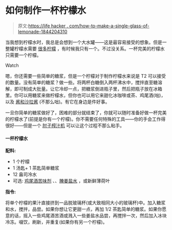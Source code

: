 # 如何制作一杯柠檬水

> 原文:[https://life hacker . com/how-to-make-a-single-glass-of-lemonade-1844204310](https://lifehacker.com/how-to-make-a-single-glass-of-lemonade-1844204310)

当我想到柠檬水时，我总是会想到一个大水罐——这是最容易接受的想象。但是一整罐柠檬水需要 [很多柠檬](https://lifehacker.com/always-buy-lemons-1841789414) ，有时候我只有一个。不过没关系。一杯完美的柠檬水只需要一个柠檬。

Watch

嗯，你还需要一些简单的糖浆，但是一个柠檬对于制作柠檬水来说是 T2 可以接受的数量。没有简单的糖浆？做一些。将两杯白糖倒入两杯沸水中，搅拌直至糖溶解，即可制成大批量。让它冷却一点，把糖浆倒进瓶子里，然后把瓶子放在冰箱里。你可以用糖浆来做柠檬水，但你也可以用它来甜化冰咖啡或茶、鸡尾酒(咄)，以及 [酱和沙拉酱](https://skillet.lifehacker.com/make-cocktail-syrups-even-if-you-dont-drink-cocktails-1841912429) (不那么咄)。有它在身边是件好事。

一旦你简单的糖浆做好了，困难的部分就结束了，你就可以随时准备好做一杯完美的柠檬水了(前提是你有一个柠檬)。你不需要任何特殊的工具——你的手会工作得很好——但是一个 [肘子榨汁机](https://skillet.lifehacker.com/you-probably-need-an-elbow-juicer-1834481830) 可以让这个过程不那么粘手。

#### 一杯柠檬水

**配料:**

*   1 个柠檬
*   1 汤匙+ 1 茶匙简单糖浆
*   12 盎司冷水
*   可选: [鸡尾酒苦味剂](https://skillet.lifehacker.com/make-better-lemonade-with-cocktail-bitters-1844039249) 、、[腌姜盐水](https://skillet.lifehacker.com/liven-up-your-lemonade-with-sushi-ginger-brine-1836017448) ，或新鲜薄荷叶

**指令:**

将单个柠檬的果汁直接挤到一品脱玻璃杯(或大致相同大小的玻璃杯)中。加入糖浆和水，搅拌，品尝。如果你想让它更甜一点，再加 1/2 茶匙简单的糖浆。如果你愿意的话，摇入一些鸡尾酒苦酒或溅入一些姜盐水品尝，再搅拌一次，然后加入冰块冷冻。啜饮，刷新，并重复(如果你有另一个柠檬)。